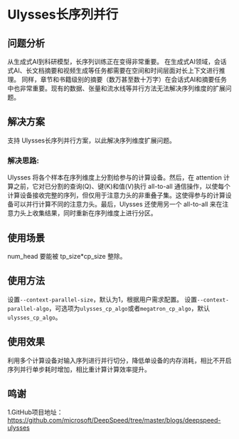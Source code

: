 # Ulysses长序列并行

## 问题分析

从生成式AI到科研模型，长序列训练正在变得非常重要。 在生成式AI领域，会话式AI、长文档摘要和视频生成等任务都需要在空间和时间层面对长上下文进行推理。 同样，章节和书籍级别的摘要（数万甚至数十万字）在会话式AI和摘要任务中也非常重要。现有的数据、张量和流水线等并行方法无法解决序列维度的扩展问题。

## 解决方案

支持 Ulysses长序列并行方案，以此解决序列维度扩展问题。

### 解决思路:

Ulysses 将各个样本在序列维度上分割给参与的计算设备。然后，在 attention 计算之前，它对已分割的查询(Q)、键(K)和值(V)执行 all-to-all 通信操作，以使每个计算设备接收完整的序列，但仅用于注意力头的非重叠子集。这使得参与的计算设备可以并行计算不同的注意力头。最后，Ulysses 还使用另一个 all-to-all 来在注意力头上收集结果，同时重新在序列维度上进行分区。

## 使用场景

num_head 要能被 tp_size*cp_size 整除。

## 使用方法

设置`--context-parallel-size`，默认为1，根据用户需求配置。
设置`--context-parallel-algo`，可选项为`ulysses_cp_algo`或者`megatron_cp_algo`，默认`ulysses_cp_algo`。

## 使用效果

利用多个计算设备对输入序列进行并行切分，降低单设备的内存消耗，相比不开启序列并行单步耗时增加，相比重计算计算效率提升。

## 鸣谢

1.GitHub项目地址：
https://github.com/microsoft/DeepSpeed/tree/master/blogs/deepspeed-ulysses